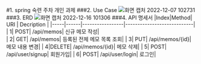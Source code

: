 #1. spring 숙련 주차 개인 과제
###2. Use Case
![화면 캡처 2022-12-07 102731](https://user-images.githubusercontent.com/83705371/206065191-35e7414a-99e5-40d3-a11f-eab45675f1f9.png)
###3. ERD
![화면 캡처 2022-12-16 101306](https://user-images.githubusercontent.com/83705371/208001478-bf44f5a0-b57d-4554-933f-e7a4811bc0cc.png)
###4. API 명세서
|Index|Method|       URI       |        Decription          | 
|-----|------|-----------------|----------------------------|  
|    1|  POST|       /api/memos|              신규 메모 작성|            
|    2|   GET|       /api/memos|  등록된 전체 메모 목록 조회|
|    3|   PUT|  /api/memos/{id}|              메모 내용 변경|
|    4|DELETE|  /api/memos/{id}|                   메모 삭제|
|    5|  POST|  /api/user/signup|                   회원가입|
|    6|  POST|  /api/user/login|                   로그인|
